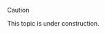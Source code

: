 > [!CAUTION]
> This topic is under construction.

<!--
Recycle this?
The [BackgroundAddon](../werkbank/BackgroundAddon-class.html) allows you to configure the backgrounds of your use cases.

You have two ways to set the backgrounds of use cases:
- In the Code, define a default background for **individual use cases**.
- In the UI, override the background for **all use cases**.

To set the background for all use cases, go to the "SETTINGS" tab and use the dropdown in the "Background" section.
The available options are:
- "Use Case Default" - Uses the default background set in the code.
- "White" - Pure white background.
- "Black" - Pure black background.
- "None" - Transparent background, which reveals the Werkbank UI color behind it.
- "Checkerboard" - A checkerboard pattern background, useful for testing transparency.
- Any additional [BackgroundOption](../werkbank/BackgroundOption-class.html)s added to the addon.

Like most other addons, the [BackgroundAddon](../werkbank/BackgroundAddon-class.html) is enabled by default.
But if you want add additional background options, you need to add
the [BackgroundAddon](../werkbank/BackgroundAddon-class.html) to your
[AddonConfig](../werkbank/AddonConfig-class.html) to overwrite the one added by default.

```dart
AddonConfig get addonConfig => AddonConfig(
  addons: [
    /* ... */
    // If you don't need to add additional background options,
    // you can omit the BackgroundAddon, since it is enabled by default.
    BackgroundAddon(
      backgroundOptions: [
        // Add a custom background option.
        BackgroundOption.colorBuilder(
          name: 'Surface',
          colorBuilder: (context) => Theme.of(context).colorScheme.surface,
        ),
      ],
    ),
  ],
);
```

Set the default background for a use case using one of the methods on
[`c.background`](../werkbank/BackgroundComposerExtension/background.html):
```dart
WidgetBuilder exampleUseCase(UseCaseComposer c) {
  // SETTING BACKGROUND MULTIPLE TIMES IS JUST FOR THE DEMO.
  // Later calls override previous ones.
  
  // Set the background to one of the named BackgroundOptions.
  // Some are included by default. Add custom ones in the BackgroundAddon.
  c.background.named('Checkerboard');
  
  // Set the background to a color.
  c.background.color(Colors.white);

  // Set a widget as the background.
  c.background.widget(
    Image.asset(
      'assets/background_image.jpg',
      fit: BoxFit.cover,
    ),
  );
  
  // Set the background to a color with a BuildContext.
  c.background.colorBuilder(
      (context) => Theme.of(context).colorScheme.surface,
  );

  // Set the background to a widget using a WidgetBuilder.
  c.background.widgetBuilder((context) {
    final colorScheme = Theme.of(context).colorScheme;
    return DecoratedBox(
      decoration: BoxDecoration(
        gradient: LinearGradient(
          colors: [colorScheme.primary, colorScheme.secondary],
        ),
      ),
    );
  });
  
  return (context) {
    return ExampleWidget(/* ... */);
  };
}
```

The other methods shown in the example allow you to set the background to a [Color](https://api.flutter.dev/flutter/dart-ui/Color-class.html)
or a [Widget](https://api.flutter.dev/flutter/widgets/Widget-class.html).
Each method has two variants:
- [`c.background.color(...)`](../werkbank/BackgroundComposer/color.html) and
  [`c.background.widget(...)`](../werkbank/BackgroundComposer/widget.html)
  accept a [Color](https://api.flutter.dev/flutter/dart-ui/Color-class.html) or a [Widget](https://api.flutter.dev/flutter/widgets/Widget-class.html)
  directly.
- [`c.background.colorBuilder(...)`](../werkbank/BackgroundComposer/colorBuilder.html) and
  [`c.background.widgetBuilder(...)`](../werkbank/BackgroundComposer/widgetBuilder.html)
  accept a builder function that provides a [BuildContext](https://api.flutter.dev/flutter/widgets/BuildContext-class.html),
  which allows you to access, for example, the current theme.

-->

